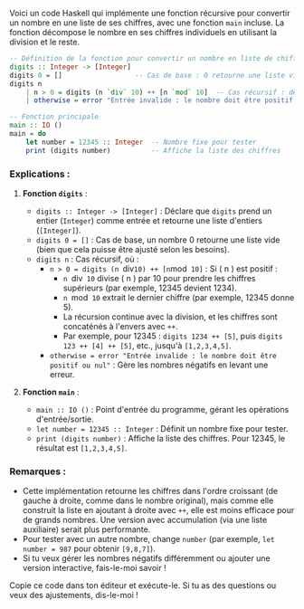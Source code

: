 Voici un code Haskell qui implémente une fonction récursive pour convertir un nombre en une liste de ses chiffres, avec une fonction `main` incluse. La fonction décompose le nombre en ses chiffres individuels en utilisant la division et le reste.

```haskell
-- Définition de la fonction pour convertir un nombre en liste de chiffres
digits :: Integer -> [Integer]
digits 0 = []                  -- Cas de base : 0 retourne une liste vide
digits n
    | n > 0 = digits (n `div` 10) ++ [n `mod` 10]  -- Cas récursif : décompose n
    | otherwise = error "Entrée invalide : le nombre doit être positif ou nul"

-- Fonction principale
main :: IO ()
main = do
    let number = 12345 :: Integer  -- Nombre fixe pour tester
    print (digits number)          -- Affiche la liste des chiffres
```

### Explications :
1. **Fonction `digits`** :
   - `digits :: Integer -> [Integer]` : Déclare que `digits` prend un entier (`Integer`) comme entrée et retourne une liste d'entiers (`[Integer]`).
   - `digits 0 = []` : Cas de base, un nombre 0 retourne une liste vide (bien que cela puisse être ajusté selon les besoins).
   - `digits n` : Cas récursif, où :
     - `n > 0 = digits (n `div` 10) ++ [n `mod` 10]` : Si \( n \) est positif :
       - `n `div` 10` divise \( n \) par 10 pour prendre les chiffres supérieurs (par exemple, 12345 devient 1234).
       - `n `mod` 10` extrait le dernier chiffre (par exemple, 12345 donne 5).
       - La récursion continue avec la division, et les chiffres sont concaténés à l'envers avec `++`.
       - Par exemple, pour 12345 : `digits 1234 ++ [5]`, puis `digits 123 ++ [4] ++ [5]`, etc., jusqu'à `[1,2,3,4,5]`.
     - `otherwise = error "Entrée invalide : le nombre doit être positif ou nul"` : Gère les nombres négatifs en levant une erreur.

2. **Fonction `main`** :
   - `main :: IO ()` : Point d'entrée du programme, gérant les opérations d'entrée/sortie.
   - `let number = 12345 :: Integer` : Définit un nombre fixe pour tester.
   - `print (digits number)` : Affiche la liste des chiffres. Pour 12345, le résultat est `[1,2,3,4,5]`.

### Remarques :
- Cette implémentation retourne les chiffres dans l'ordre croissant (de gauche à droite, comme dans le nombre original), mais comme elle construit la liste en ajoutant à droite avec `++`, elle est moins efficace pour de grands nombres. Une version avec accumulation (via une liste auxiliaire) serait plus performante.
- Pour tester avec un autre nombre, change `number` (par exemple, `let number = 987` pour obtenir `[9,8,7]`).
- Si tu veux gérer les nombres négatifs différemment ou ajouter une version interactive, fais-le-moi savoir !

Copie ce code dans ton éditeur et exécute-le. Si tu as des questions ou veux des ajustements, dis-le-moi !
